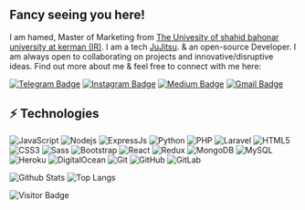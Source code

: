 ## Fancy seeing you here! 

I am hamed, Master of Marketing from [The Univesity of shahid bahonar university at kerman (IR)](https://uk.ac.ir/en/home). I am a tech  [JuJitsu](https://en.wikipedia.org/wiki/Jujutsu). & an open-source Developer. I am always open to collaborating on projects and innovative/disruptive ideas. Find out more about me & feel free to connect with me here:

[![Telegram Badge](https://img.shields.io/badge/-Hamed_1998a-blue?style=flat-square&logo=Telegram&logoColor=white&link=https://t.me/Hamed_1998a)](https://t.me/Hamed_1998a)
[![Instagram Badge](https://img.shields.io/badge/-hamed_zeidabadi_73-purple?style=flat-square&logo=instagram&logoColor=white&link=https://instagram.com/hamed_zeidabadi_73/)](https://instagram.com/hamed_zeidabadi_73)
[![Medium Badge](https://img.shields.io/badge/-@zeidabadi73-03a57a?style=flat-square&labelColor=000000&logo=Medium&link=https://virgool.io/@zeidabadi73)](https://virgool.io/@zeidabadi73)
[![Gmail Badge](https://img.shields.io/badge/-zeidabadi73@gmail.com-c14438?style=flat-square&logo=Gmail&logoColor=white&link=mailto:zeidabadi73@gmail.com)](mailto:zeidabadi73@gmail.com)

## ⚡ Technologies

![JavaScript](https://img.shields.io/badge/-JavaScript-black?style=flat-square&logo=javascript)
![Nodejs](https://img.shields.io/badge/-Nodejs-black?style=flat-square&logo=Node.js)
![ExpressJs](https://img.shields.io/badge/-ExpressJs-black?style=flat-square&logo=express.js)
![Python](https://img.shields.io/badge/-Python-black?style=flat-square&logo=Python)
![PHP](https://img.shields.io/badge/-PHP-f9f7d9?style=flat-square&logo=php)
![Laravel](https://img.shields.io/badge/-Laravel-f9f7d9?style=flat-square&logo=laravel)
![HTML5](https://img.shields.io/badge/-HTML5-E34F26?style=flat-square&logo=html5&logoColor=white)
![CSS3](https://img.shields.io/badge/-CSS3-1572B6?style=flat-square&logo=css3)
![Sass](https://img.shields.io/badge/-Sass-1572B6?style=flat-square&logo=sass)
![Bootstrap](https://img.shields.io/badge/-Bootstrap-563D7C?style=flat-square&logo=bootstrap)
![React](https://img.shields.io/badge/-React-64958f?style=flat-square&logo=react)
![Redux](https://img.shields.io/badge/-Redux-64958f?style=flat-square&logo=redux)
![MongoDB](https://img.shields.io/badge/-MongoDB-black?style=flat-square&logo=mongodb)
![MySQL](https://img.shields.io/badge/-MySQL-black?style=flat-square&logo=mysql)
![Heroku](https://img.shields.io/badge/-Heroku-430098?style=flat-square&logo=heroku)
![DigitalOcean](https://img.shields.io/badge/-Digital%20Ocean-darkblue?style=flat-square&logo=digitalocean)
![Git](https://img.shields.io/badge/-Git-black?style=flat-square&logo=git)
![GitHub](https://img.shields.io/badge/-GitHub-181717?style=flat-square&logo=github)
![GitLab](https://img.shields.io/badge/-GitLab-FCA121?style=flat-square&logo=gitlab)



![Github Stats](https://github-readme-stats.vercel.app/api?username=hamed-zeidabadi&count_private=true&show_icons=true&include_all_commits=true)
![Top Langs](https://github-readme-stats.vercel.app/api/top-langs/?username=hamed-zeidabadi&hide=TeX&layout=compact)

![Visitor Badge](https://visitor-badge.laobi.icu/badge?page_id=hamed-zeidabadi)

